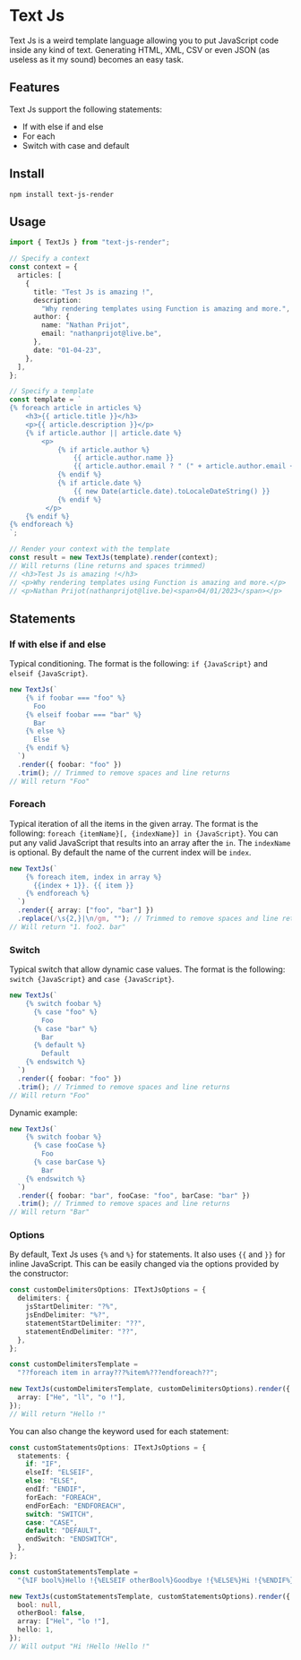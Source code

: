 # Text Js

Text Js is a weird template language allowing you to put JavaScript code inside any kind of text. Generating HTML, XML, CSV or even JSON (as useless as it my sound) becomes an easy task.

## Features

Text Js support the following statements:

- If with else if and else
- For each
- Switch with case and default

## Install

```
npm install text-js-render
```

## Usage

```ts
import { TextJs } from "text-js-render";

// Specify a context
const context = {
  articles: [
    {
      title: "Test Js is amazing !",
      description:
        "Why rendering templates using Function is amazing and more.",
      author: {
        name: "Nathan Prijot",
        email: "nathanprijot@live.be",
      },
      date: "01-04-23",
    },
  ],
};

// Specify a template
const template = `
{% foreach article in articles %}
    <h3>{{ article.title }}</h3>
    <p>{{ article.description }}</p>
    {% if article.author || article.date %}
        <p>
            {% if article.author %}
                {{ article.author.name }}
                {{ article.author.email ? " (" + article.author.email + ")" : "" }}
            {% endif %}
            {% if article.date %}
                {{ new Date(article.date).toLocaleDateString() }}
            {% endif %}
         </p>
    {% endif %}
{% endforeach %}
`;

// Render your context with the template
const result = new TextJs(template).render(context);
// Will returns (line returns and spaces trimmed)
// <h3>Test Js is amazing !</h3>
// <p>Why rendering templates using Function is amazing and more.</p>
// <p>Nathan Prijot(nathanprijot@live.be)<span>04/01/2023</span></p>
```

## Statements

### If with else if and else

Typical conditioning. The format is the following: `if {JavaScript}` and `elseif {JavaScript}`.

```ts
new TextJs(`
    {% if foobar === "foo" %}
      Foo
    {% elseif foobar === "bar" %}
      Bar
    {% else %}
      Else
    {% endif %}
  `)
  .render({ foobar: "foo" })
  .trim(); // Trimmed to remove spaces and line returns
// Will return "Foo"
```

### Foreach

Typical iteration of all the items in the given array. The format is the following: `foreach {itemName}[, {indexName}] in {JavaScript}`. You can put any valid JavaScript that results into an array after the `in`. The `indexName` is optional. By default the name of the current index will be `index`.

```ts
new TextJs(`
    {% foreach item, index in array %}
      {{index + 1}}. {{ item }}
    {% endforeach %}
  `)
  .render({ array: ["foo", "bar"] })
  .replace(/\s{2,}|\n/gm, ""); // Trimmed to remove spaces and line returns
// Will return "1. foo2. bar"
```

### Switch

Typical switch that allow dynamic case values. The format is the following: `switch {JavaScript}` and `case {JavaScript}`.

```ts
new TextJs(`
    {% switch foobar %}
      {% case "foo" %}
        Foo
      {% case "bar" %}
        Bar
      {% default %}
        Default
    {% endswitch %}
  `)
  .render({ foobar: "foo" })
  .trim(); // Trimmed to remove spaces and line returns
// Will return "Foo"
```

Dynamic example:

```ts
new TextJs(`
    {% switch foobar %}
      {% case fooCase %}
        Foo
      {% case barCase %}
        Bar
    {% endswitch %}
  `)
  .render({ foobar: "bar", fooCase: "foo", barCase: "bar" })
  .trim(); // Trimmed to remove spaces and line returns
// Will return "Bar"
```

### Options

By default, Text Js uses `{%` and `%}` for statements. It also uses `{{` and `}}` for inline JavaScript. This can be easily changed via the options provided by the constructor:

```ts
const customDelimitersOptions: ITextJsOptions = {
  delimiters: {
    jsStartDelimiter: "?%",
    jsEndDelimiter: "%?",
    statementStartDelimiter: "??",
    statementEndDelimiter: "??",
  },
};

const customDelimitersTemplate =
  "??foreach item in array???%item%???endforeach??";

new TextJs(customDelimitersTemplate, customDelimitersOptions).render({
  array: ["He", "ll", "o !"],
});
// Will return "Hello !"
```

You can also change the keyword used for each statement:

```ts
const customStatementsOptions: ITextJsOptions = {
  statements: {
    if: "IF",
    elseIf: "ELSEIF",
    else: "ELSE",
    endIf: "ENDIF",
    forEach: "FOREACH",
    endForEach: "ENDFOREACH",
    switch: "SWITCH",
    case: "CASE",
    default: "DEFAULT",
    endSwitch: "ENDSWITCH",
  },
};

const customStatementsTemplate =
  "{%IF bool%}Hello !{%ELSEIF otherBool%}Goodbye !{%ELSE%}Hi !{%ENDIF%}{%FOREACH item in array%}{{item}}{%ENDFOREACH%}{%SWITCH hello%}{%CASE 1%}Hello !{%DEFAULT%}Goodbye !{%ENDSWITCH%}";

new TextJs(customStatementsTemplate, customStatementsOptions).render({
  bool: null,
  otherBool: false,
  array: ["Hel", "lo !"],
  hello: 1,
});
// Will output "Hi !Hello !Hello !"
```
